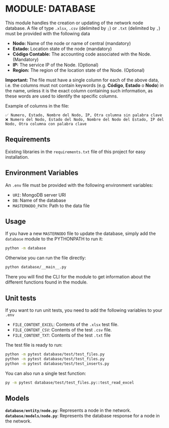 # MODULE: DATABASE

This module handles the creation or updating of the network node database. A file of type `.xlsx`, `.csv` (delimited by `;`) or `.txt` (delimited by `,`) must be provided with the following data

- **Nodo:** Name of the node or name of central (mandatory)
- **Estado:** Location state of the node (mandatory)
- **Código Contable:** The accounting code associated with the Node. (Mandatory)
- **IP:** The service IP of the Node. (Optional)
- **Region:** The region of the location state of the Node. (Optional)

**Important:** The file must have a single column for each of the above data, i.e. the columns must not contain keywords (e.g. **Código**, **Estado** o **Nodo**) in the name, unless it is the exact column containing such information, as these words are used to identify the specific columns.

Example of columns in the file:

    ✅ Numero, Estado, Nombre del Nodo, IP, Otra columna sin palabra clave
    ❌ Numero del Nodo, Estado del Nodo, Nombre del Nodo del Estado, IP del Nodo, Otra columna con palabra clave

## Requirements
Existing libraries in the `requirements.txt` file of this project for easy installation.

## Environment Variables
An `.env` file must be provided with the following environment variables:

- `URI`: MongoDB server URI
- `DB`: Name of the database
- `MASTERNODO_PATH`: Path to the data file

## Usage
If you have a new `MASTERNODO` file to update the database, simply add the `database` module to the PYTHONPATH to run it:

```bash
python -m database
```

Otherwise you can run the file directly:
```bash
python database/__main__.py
```
There you will find the CLI for the module to get information about the different functions found in the module.

## Unit tests
If you want to run unit tests, you need to add the following variables to your `.env`

- `FILE_CONTENT_EXCEL`: Contents of the `.xlsx` test file.
- `FILE_CONTENT_CSV`: Contents of the test `.csv` file.
- `FILE_CONTENT_TXT`: Contents of the test `.txt` file

The test file is ready to run:
```bash
python -m pytest database/test/test_files.py
python -m pytest database/test/test_files.py
python -m pytest database/test/test_inserts.py
```
You can also run a single test function:
```bash
py -m pytest database/test/test_files.py::test_read_excel
```

## Models
**`database/entity/node.py`**: Represents a node in the network.<br>
**`database/models/node.py`**: Represents the database response for a node in the network.